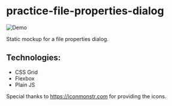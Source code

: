 # practice-file-properties-dialog

![Demo](https://oscbco.github.io/images/practice-file-properties-dialog-demo.gif)

Static mockup for a file properties dialog.

Technologies:
-------------
- CSS Grid
- Flexbox
- Plain JS

Special thanks to https://iconmonstr.com for providing the icons.

